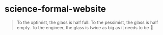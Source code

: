 # science-formal-website

> To the optimist, the glass is half full. To the pessimist, the glass is half empty. To the engineer, the glass is twice as big as it needs to be :beer: